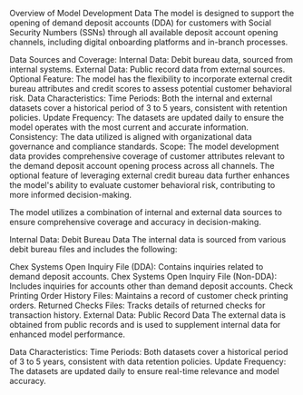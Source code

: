 Overview of Model Development Data
The model is designed to support the opening of demand deposit accounts (DDA) for customers with Social Security Numbers (SSNs) through all available deposit account opening channels, including digital onboarding platforms and in-branch processes.

Data Sources and Coverage:
Internal Data: Debit bureau data, sourced from internal systems.
External Data: Public record data from external sources.
Optional Feature: The model has the flexibility to incorporate external credit bureau attributes and credit scores to assess potential customer behavioral risk.
Data Characteristics:
Time Periods: Both the internal and external datasets cover a historical period of 3 to 5 years, consistent with retention policies.
Update Frequency: The datasets are updated daily to ensure the model operates with the most current and accurate information.
Consistency: The data utilized is aligned with organizational data governance and compliance standards.
Scope:
The model development data provides comprehensive coverage of customer attributes relevant to the demand deposit account opening process across all channels. The optional feature of leveraging external credit bureau data further enhances the model's ability to evaluate customer behavioral risk, contributing to more informed decision-making.

The model utilizes a combination of internal and external data sources to ensure comprehensive coverage and accuracy in decision-making.

Internal Data: Debit Bureau Data
The internal data is sourced from various debit bureau files and includes the following:

Chex Systems Open Inquiry File (DDA): Contains inquiries related to demand deposit accounts.
Chex Systems Open Inquiry File (Non-DDA): Includes inquiries for accounts other than demand deposit accounts.
Check Printing Order History Files: Maintains a record of customer check printing orders.
Returned Checks Files: Tracks details of returned checks for transaction history.
External Data: Public Record Data
The external data is obtained from public records and is used to supplement internal data for enhanced model performance.

Data Characteristics:
Time Periods: Both datasets cover a historical period of 3 to 5 years, consistent with data retention policies.
Update Frequency: The datasets are updated daily to ensure real-time relevance and model accuracy.
